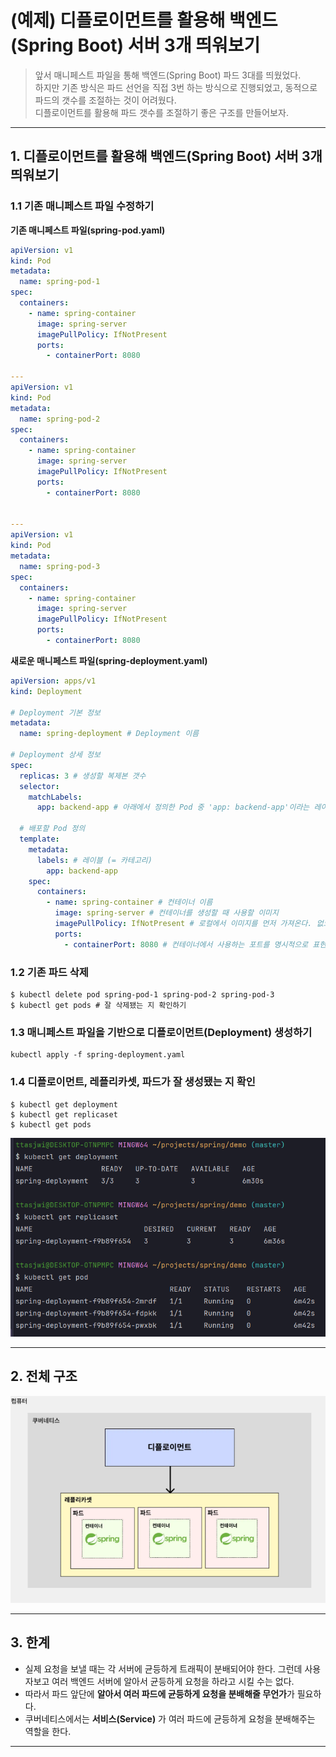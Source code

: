 # (예제) 디플로이먼트를 활용해 백엔드(Spring Boot) 서버 3개 띄워보기
> 앞서 매니페스트 파일을 통해 백엔드(Spring Boot) 파드 3대를 띄웠었다.  
> 하지만 기존 방식은 파드 선언을 직접 3번 하는 방식으로 진행되었고, 동적으로 파드의 갯수를 조절하는 것이 어려웠다.  
> 디플로이먼트를 활용해 파드 갯수를 조절하기 좋은 구조를 만들어보자.

---

## 1. 디플로이먼트를 활용해 백엔드(Spring Boot) 서버 3개 띄워보기

### 1.1 기존 매니페스트 파일 수정하기
**기존 매니페스트 파일(spring-pod.yaml)**
```yaml
apiVersion: v1
kind: Pod
metadata:
  name: spring-pod-1
spec:
  containers:
    - name: spring-container
      image: spring-server
      imagePullPolicy: IfNotPresent
      ports:
        - containerPort: 8080
      
---
apiVersion: v1
kind: Pod
metadata:
  name: spring-pod-2
spec:
  containers:
    - name: spring-container
      image: spring-server
      imagePullPolicy: IfNotPresent
      ports:
        - containerPort: 8080
      

---
apiVersion: v1
kind: Pod
metadata:
  name: spring-pod-3
spec:
  containers:
    - name: spring-container
      image: spring-server
      imagePullPolicy: IfNotPresent
      ports:
        - containerPort: 8080
```

**새로운 매니페스트 파일(spring-deployment.yaml)**
```yaml
apiVersion: apps/v1
kind: Deployment

# Deployment 기본 정보
metadata:
  name: spring-deployment # Deployment 이름

# Deployment 상세 정보
spec:
  replicas: 3 # 생성할 복제본 갯수
  selector:
    matchLabels:
      app: backend-app # 아래에서 정의한 Pod 중 'app: backend-app'이라는 레이블를 가진 파드를 선택

  # 배포할 Pod 정의
  template:
    metadata:
      labels: # 레이블 (= 카테고리)
        app: backend-app
    spec:
      containers:
        - name: spring-container # 컨테이너 이름
          image: spring-server # 컨테이너를 생성할 때 사용할 이미지
          imagePullPolicy: IfNotPresent # 로컬에서 이미지를 먼저 가져온다. 없으면 레지스트리에서 가져온다.
          ports:
            - containerPort: 8080 # 컨테이너에서 사용하는 포트를 명시적으로 표현
```

### 1.2 기존 파드 삭제
```shell
$ kubectl delete pod spring-pod-1 spring-pod-2 spring-pod-3
$ kubectl get pods # 잘 삭제됐는 지 확인하기
```


### 1.3 매니페스트 파일을 기반으로 디플로이먼트(Deployment) 생성하기
```shell
kubectl apply -f spring-deployment.yaml
```

### 1.4 디플로이먼트, 레플리카셋, 파드가 잘 생성됐는 지 확인
```shell
$ kubectl get deployment
$ kubectl get replicaset
$ kubectl get pods
```
![example-spring-boot-deployment-1](./imgs/example-spring-boot-deployment-1.png)

---

## 2. 전체 구조
![deployment-1](./imgs/deployment-1.png)

---

## 3. 한계
- 실제 요청을 보낼 때는 각 서버에 균등하게 트래픽이 분배되어야 한다. 그런데 사용자보고 여러 백엔드 서버에 알아서 균등하게 요청을 하라고 시킬 수는 없다. 
- 따라서 파드 앞단에 **알아서 여러 파드에 균등하게 요청을 분배해줄 무언가**가 필요하다. 
- 쿠버네티스에서는 **서비스(Service)** 가 여러 파드에 균등하게 요청을 분배해주는 역할을 한다. 

---
